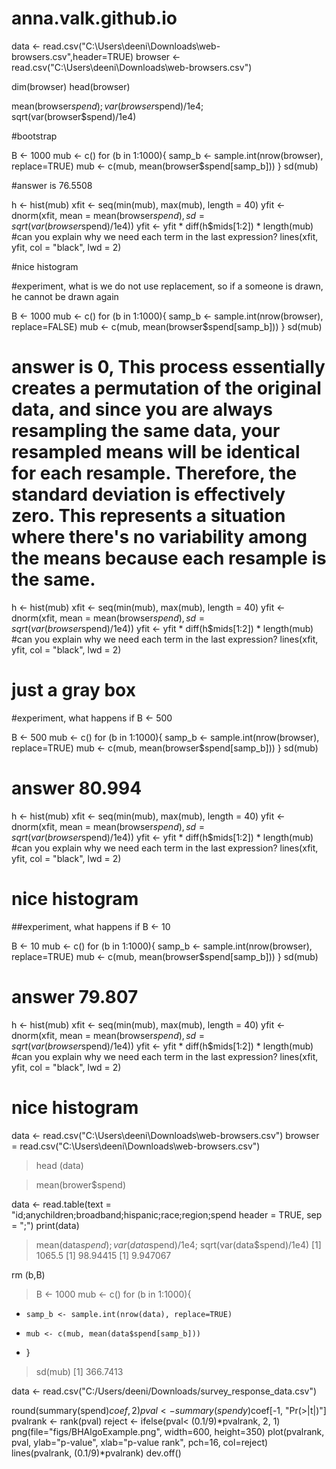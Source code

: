 # anna.valk.github.io

 data <- read.csv("C:\\Users\\deeni\\Downloads\\web-browsers.csv",header=TRUE)
  browser <- read.csv("C:\\Users\\deeni\\Downloads\\web-browsers.csv")
 
  dim(browser)
  head(browser)

 mean(browser$spend); var(browser$spend)/1e4; sqrt(var(browser$spend)/1e4)
 
 
#bootstrap
 
 B <- 1000
  mub <- c()
  for (b in 1:1000){
    samp_b <- sample.int(nrow(browser), replace=TRUE)
    mub <- c(mub, mean(browser$spend[samp_b]))
  }
  sd(mub)
 
#answer is 76.5508
 
  h <- hist(mub)
  xfit <- seq(min(mub), max(mub), length = 40) 
  yfit <- dnorm(xfit, mean = mean(browser$spend), sd = sqrt(var(browser$spend)/1e4)) 
  yfit <- yfit * diff(h$mids[1:2]) * length(mub) 
  #can you explain why we need each term in the last expression? 
  lines(xfit, yfit, col = "black", lwd = 2)
  
#nice histogram
 
 
#experiment, what is we do not use replacement, so if a someone is drawn, he cannot be drawn again
 
 B <- 1000
  mub <- c()
  for (b in 1:1000){
    samp_b <- sample.int(nrow(browser), replace=FALSE)
    mub <- c(mub, mean(browser$spend[samp_b]))
  }
  sd(mub)
 
# answer is 0, This process essentially creates a permutation of the original data, and since you are always resampling the same data, your resampled means will be identical for each resample. Therefore, the standard deviation is effectively zero. This represents a situation where there's no variability among the means because each resample is the same.
 
  h <- hist(mub)
  xfit <- seq(min(mub), max(mub), length = 40) 
  yfit <- dnorm(xfit, mean = mean(browser$spend), sd = sqrt(var(browser$spend)/1e4)) 
  yfit <- yfit * diff(h$mids[1:2]) * length(mub) 
  #can you explain why we need each term in the last expression? 
  lines(xfit, yfit, col = "black", lwd = 2)
 
# just a gray box
 
 
#experiment, what happens if B <- 500
 
 B <- 500
  mub <- c()
  for (b in 1:1000){
    samp_b <- sample.int(nrow(browser), replace=TRUE)
    mub <- c(mub, mean(browser$spend[samp_b]))
  }
  sd(mub)
 
# answer 80.994
 
  h <- hist(mub)
  xfit <- seq(min(mub), max(mub), length = 40) 
  yfit <- dnorm(xfit, mean = mean(browser$spend), sd = sqrt(var(browser$spend)/1e4)) 
  yfit <- yfit * diff(h$mids[1:2]) * length(mub) 
  #can you explain why we need each term in the last expression? 
  lines(xfit, yfit, col = "black", lwd = 2)
 
# nice histogram


##experiment, what happens if B <- 10
 
 B <- 10
  mub <- c()
  for (b in 1:1000){
    samp_b <- sample.int(nrow(browser), replace=TRUE)
    mub <- c(mub, mean(browser$spend[samp_b]))
  }
  sd(mub)
 
# answer 79.807
 
  h <- hist(mub)
  xfit <- seq(min(mub), max(mub), length = 40) 
  yfit <- dnorm(xfit, mean = mean(browser$spend), sd = sqrt(var(browser$spend)/1e4)) 
  yfit <- yfit * diff(h$mids[1:2]) * length(mub) 
  #can you explain why we need each term in the last expression? 
  lines(xfit, yfit, col = "black", lwd = 2)
 
# nice histogram
 

 
 
 data <- read.csv("C:\\Users\\deeni\\Downloads\\web-browsers.csv")
 browser = read.csv("C:\\Users\\deeni\\Downloads\\web-browsers.csv")



> head (data)

> mean(brower$spend)

data <- read.table(text = "id;anychildren;broadband;hispanic;race;region;spend header = TRUE, sep = ";")
print(data)


> mean(data$spend); var(data$spend)/1e4; sqrt(var(data$spend)/1e4)
[1] 1065.5
[1] 98.94415
[1] 9.947067

 rm (b,B)
> B <- 1000
> mub <- c()
> for (b in 1:1000){
+     samp_b <- sample.int(nrow(data), replace=TRUE)
+     mub <- c(mub, mean(data$spend[samp_b]))
+ }
> sd(mub)
[1] 366.7413

data <- read.csv("C:/Users/deeni/Downloads/survey_response_data.csv")

  round(summary(spend)$coef,2)
  pval <- summary(spendy)$coef[-1, "Pr(>|t|)"]
  pvalrank <- rank(pval)
  reject <- ifelse(pval< (0.1/9)*pvalrank, 2, 1) 
  png(file="figs/BHAlgoExample.png",
  width=600, height=350)
  plot(pvalrank, pval, ylab="p-value", xlab="p-value rank", pch=16, col=reject)
  lines(pvalrank, (0.1/9)*pvalrank)
  dev.off()


